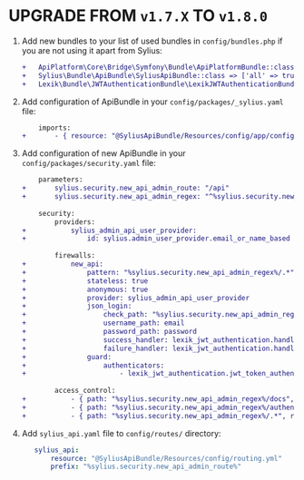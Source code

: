 # UPGRADE FROM `v1.7.X` TO `v1.8.0`

1. Add new bundles to your list of used bundles in `config/bundles.php` if you are not using it apart from Sylius:

    ```diff
    +   ApiPlatform\Core\Bridge\Symfony\Bundle\ApiPlatformBundle::class => ['all' => true],
    +   Sylius\Bundle\ApiBundle\SyliusApiBundle::class => ['all' => true],
    +   Lexik\Bundle\JWTAuthenticationBundle\LexikJWTAuthenticationBundle::class => ['all' => true],
    ```

2. Add configuration of ApiBundle in your `config/packages/_sylius.yaml` file:

    ```diff
        imports:
    +       - { resource: "@SyliusApiBundle/Resources/config/app/config.yaml" }
    ```

3. Add configuration of new ApiBundle in your `config/packages/security.yaml` file:

    ```diff
        parameters:
    +       sylius.security.new_api_admin_route: "/api"
    +       sylius.security.new_api_admin_regex: "^%sylius.security.new_api_admin_route%"
        
        security:
            providers:
    +           sylius_admin_api_user_provider:
    +               id: sylius.admin_user_provider.email_or_name_based
            
            firewalls:
    +           new_api:
    +               pattern: "%sylius.security.new_api_admin_regex%/.*"
    +               stateless: true
    +               anonymous: true
    +               provider: sylius_admin_api_user_provider
    +               json_login:
    +                   check_path: "%sylius.security.new_api_admin_regex%/authentication-token"
    +                   username_path: email
    +                   password_path: password
    +                   success_handler: lexik_jwt_authentication.handler.authentication_success
    +                   failure_handler: lexik_jwt_authentication.handler.authentication_failure
    +               guard:
    +                   authenticators:
    +                       - lexik_jwt_authentication.jwt_token_authenticator
            
            access_control:
    +           - { path: "%sylius.security.new_api_admin_regex%/docs", role: IS_AUTHENTICATED_ANONYMOUSLY }
    +           - { path: "%sylius.security.new_api_admin_regex%/authentication-token", role: IS_AUTHENTICATED_ANONYMOUSLY }
    +           - { path: "%sylius.security.new_api_admin_regex%/.*", role: ROLE_API_ACCESS }
    ```

4. Add `sylius_api.yaml` file to `config/routes/` directory:

    ```yaml
       sylius_api:
           resource: "@SyliusApiBundle/Resources/config/routing.yml"
           prefix: "%sylius.security.new_api_admin_route%"
    ```
